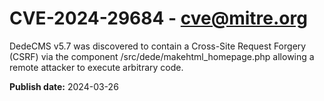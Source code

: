 # CVE-2024-29684 - cve@mitre.org

DedeCMS v5.7 was discovered to contain a Cross-Site Request Forgery (CSRF) via the component /src/dede/makehtml_homepage.php allowing a remote attacker to execute arbitrary code.

**Publish date:** 2024-03-26
